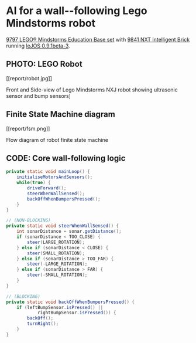 # AI for a wall--following Lego Mindstorms robot

[9797 LEGO® Mindstorms Education
Base set][9797] with [9841 NXT Intelligent Brick][9841] running [leJOS
0.9.1beta-3][lejos]. 

## PHOTO: LEGO Robot

[[report/robot.jpg]]

Front and Side-view of Lego Mindstorms NXJ robot showing ultrasonic sensor and
bump sensors]

## Finite State Machine diagram

[[report/fsm.png]]

Flow diagram of robot finite state machine

## CODE: Core wall-following logic

````Java
private static void mainLoop() {
    initialiseMotorsAndSensors();
    while(true) {
        driveForward();
        steerWhenWallSensed();
        backOffWhenBumpersPressed();
    }
}

// (NON-BLOCKING)
private static void steerWhenWallSensed() { 
    int sonarDistance = sonar.getDistance();
    if (sonarDistance < TOO_CLOSE) {
        steer(LARGE_ROTATION);
    } else if (sonarDistance < CLOSE) {
        steer(SMALL_ROTATION);
    } else if (sonarDistance > TOO_FAR) {
        steer(-LARGE_ROTATION);
    } else if (sonarDistance > FAR) {
        steer(-SMALL_ROTATION);
    }
}

// (BLOCKING)
private static void backOffWhenBumpersPressed() {
    if (leftBumpSensor.isPressed() || 
            rightBumpSensor.isPressed()) {
        backOff();
        turnRight();
    }
}
````

[9797]: http://education.lego.com/en-us/lego-education-product-database/mindstorms/9797-lego-mindstorms-education-base-set/

[9841]: http://shop.lego.com/en-US/NXT-Intelligent-Brick-9841

[lejos]: http://sourceforge.net/projects/lejos/files/lejos-NXJ/0.9.1beta/

[9846]: http://shop.lego.com/en-US/Ultrasonic-Sensor-9846

[9843]: http://shop.lego.com/en-US/Touch-Sensor-9843

[9842]: http://shop.lego.com/en-US/Interactive-Servo-Motor-9842
